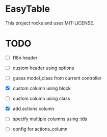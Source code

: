 EasyTable
===============

This project rocks and uses MIT-LICENSE.


TODO
==============

  - [ ] I18n header
  - [ ] custom header using options
  - [ ] guess model_class from current controller
  - [x] custom column using block
  - [ ] custom column using class
  - [x] add actions column
  - [ ] specify multiple columns using :tds
  - [ ] config for actions_column

